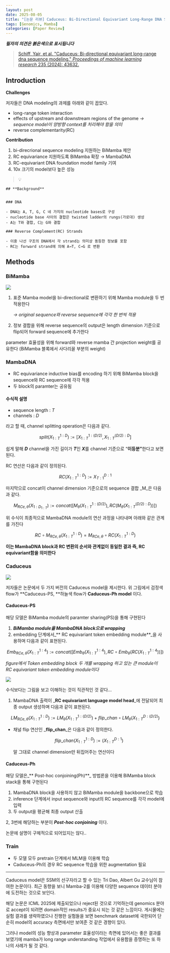 ```yaml
---
layout: post
date: 2025-08-05
title: "[논문 리뷰] Caduceus: Bi-Directional Equivariant Long-Range DNA Sequence Modeling"
tags: [Genomics, Mamba]
categories: [Paper Review]
---
```


<span class="notion-red">_**필자의 의견은 붉은색으로 표시됩니다**_</span>


> [Schiff, Yair, et al. "Caduceus: Bi-directional equivariant long-range dna sequence modeling." ](https://pmc.ncbi.nlm.nih.gov/articles/PMC12189541/)[_Proceedings of machine learning research_](https://pmc.ncbi.nlm.nih.gov/articles/PMC12189541/)[ 235 (2024): 43632.](https://pmc.ncbi.nlm.nih.gov/articles/PMC12189541/)



## Introduction


**Challenges**


저자들은 DNA modeling의 과제를 아래와 같이 꼽았다.

- long-range token interaction
- effects of upstream and downstream regions of the genome 
_→ sequence model이 양방향 context를 처리해야 함을 의미_
- reverse complementarity(RC)

**Contribution**

1. bi-direcrional sequence modeling 지원하는 BiMamba 제안
1. RC equivariance 지원하도록 BiMamba 확장 → MambaDNA
1. RC-equivariant DNA foundation model family 기여
1. 10x 크기의 model보다 높은 성능

> 💡 


	## **Background**


	### DNA

	- DNA는 A, T, G, C 네 가지의 nucleotide bases로 구성
	- nucleotide base 사이의 결합은 twisted ladder의 rungs(가로대) 생성
	- A는 T와 결합, C는 G와 결합

	### Reverse Complement(RC) Strands

	- 이중 나선 구조의 DNA에서 각 strand는 의미상 동등한 정보를 포함
	- RC는 forward strand에 의해 A→T, C→G 로 변환


## Methods



### BiMamba


![](https://prod-files-secure.s3.us-west-2.amazonaws.com/542b861c-36a8-4051-84e5-8804b6728dba/2c247d59-7815-4980-99f0-8f0d21f445a7/image.png?X-Amz-Algorithm=AWS4-HMAC-SHA256&X-Amz-Content-Sha256=UNSIGNED-PAYLOAD&X-Amz-Credential=ASIAZI2LB46655PGQT2J%2F20251011%2Fus-west-2%2Fs3%2Faws4_request&X-Amz-Date=20251011T003546Z&X-Amz-Expires=3600&X-Amz-Security-Token=IQoJb3JpZ2luX2VjEGAaCXVzLXdlc3QtMiJIMEYCIQDI%2BhLdS0Er90aTIOvzNWnFCnw3RNLh7rRcDI92B6EFvgIhAOQNMvyx%2BJYeX%2FWEi1NjapslImydndt6b4mS3dSQB%2FrhKogECPn%2F%2F%2F%2F%2F%2F%2F%2F%2F%2FwEQABoMNjM3NDIzMTgzODA1IgzJIHZdE3DLvmXDNPkq3APdAjKZCDCAVc2dUI5VHNtNFXjnbks9KvfYvKHwKjqgtJMeQu20CT8Wte9VrI5BLxpHunCx8UgOaEG%2Fv4DNiqyjEolqEHBM2KeYqq4LvYlJBQpqG3yPP0Z%2BSmowbvK3n7uVI4cypXZkWkR5YmJUtvTXx6%2FIBAm%2FFQD5oNIzPPFzySJLUbe0XqmgGWvS1ndt%2B5ui6Nn%2BS089c9hUroqhYUzkAcMojTgsT2nXpOIpv2p9sSiVYlHXqdPG3A4Fne93tbvcbeSI9k38YUG6IHedEEzpSEpEjCwsEL4dpCw2%2F0IUh%2BFoPpWyC54StnmQwfEnq555zPe0YhgTxZKlTaMkFzp0KLuQteImypy8D4byBdc6jbMYorpmV0A6rOMjuW5QSfea0cQucmV4khJVoAbH%2B6ccjiOM0rfC%2FzrA0U%2FjRKAGzq7%2BMZUhhSHjFov7kg1v2UfMviVFMrqUnSdv9Cx2bwkjqBZq255kMHhuXS2qK6elcsVWKLGGDjUvHnYrvkXJYWtMjGcY8lDVEB6vEaomCFHW1%2FXf9ocfo80ZT4PQ1BjPW%2BwqJdLYIBiJ4CakiBMUaZyCCqo6eTnRNTfq8ow6v7H1yKD5u5cHbMNtCYRbFJX65bMOrKGBiRCS3piGhDCLwabHBjqkAdYj8AnAwJWE%2FlbGiWIwXXnvSXhj6q%2Bb6bEvhuv0Cijgda8m4RsvO0vFYS%2FPLu4keurTzgrH9wRhie%2FwlRvMW7pQDBrB%2FXBY2RW5W1MQxHNoGm8Z4EKkz0V8VKzqoW9DT6TckdxkKPHBLwjCTMrfw6zBHWpGWZ1LwkXHCvollNuF%2BdBmMww9z%2F2F37%2Fu33Y95avdW%2Fc43yFi7tYUIQEQAv7OPg0V&X-Amz-Signature=43ff673a781df338d625681ee3b40011d0495150e04a6336424c6ff2cf8ea80c&X-Amz-SignedHeaders=host&x-amz-checksum-mode=ENABLED&x-id=GetObject)

1. 표준 Mamba model을 bi-directional로 변환하기 위해 Mamba module을 두 번 적용한다

	_→ original sequence와 reverse sequence에 각각 한 번씩 적용_

1. 정보 결합을 위해 reverse sequence의 output은 length dimension 기준으로 flip되어 forward sequence에 추가한다

parameter 효율성을 위해 forward와 reverse mamba 간 projection weight를 공유한다 (BiMamba 블록에서 사다리꼴 부분의 weight)



### MambaDNA

- RC equivariance inductive bias를 encoding 하기 위해 BiMamba block을 sequence와 RC sequence에 각각 적용
- 두 block의 paramter는 공유됨


#### 수식적 설명

- sequence length : _T_
- channels : _D_

라고 할 때,  channel splitting operation은 다음과 같다.


$$
split(X^{1:D}_{1:T}):=[X^{1:(D/2)}_{1:T},X^{(D/2):D}_{1:T}]
$$


<span class="notion-red">쉽게 말해 </span><span class="notion-red">_**D**_</span><span class="notion-red"> channel을 가진 길이가 </span><span class="notion-red">_**T**_</span><span class="notion-red">인 </span><span class="notion-red">_**X**_</span><span class="notion-red">를 channel 기준으로 “</span><span class="notion-red">**이등분”**</span><span class="notion-red">한다고 보면 된다.</span>


RC 연산은 다음과 같이 정의된다.


$$
RC(X^{1:D}_{1:T}):=X^{D:1}_{T:1}
$$


마지막으로 concat이 channel dimension 기준으로의 sequence 결합 _M_은 다음과 같다.


$$
M_{RCe,\theta}(X_{1:D_{1:T}}):=concat([M_{\theta}(X^{1:(D/2)}_{1:T}),RC(M_{\theta}(X^{(D/2):D}_{1:T}))])
$$


위 수식이 최종적으로 MambaDNA module의 연산 과정을 나타내며 아래와 같은 관계를 가진다


$$
RC\circ M_{RCe,\theta}(X^{1:D}_{1:T}) = M_{RCe,\theta} \circ RC(X^{1:D}_{1:T})
$$


**이는 MambaDNA block과 RC 변환의 순서와 관계없이 동일한 결과 즉, RC equivariant함을 의미한다**



### Caduceus


![](https://prod-files-secure.s3.us-west-2.amazonaws.com/542b861c-36a8-4051-84e5-8804b6728dba/f94a60d7-8145-473b-aef9-7c68d3ec604a/image.png?X-Amz-Algorithm=AWS4-HMAC-SHA256&X-Amz-Content-Sha256=UNSIGNED-PAYLOAD&X-Amz-Credential=ASIAZI2LB46655PGQT2J%2F20251011%2Fus-west-2%2Fs3%2Faws4_request&X-Amz-Date=20251011T003546Z&X-Amz-Expires=3600&X-Amz-Security-Token=IQoJb3JpZ2luX2VjEGAaCXVzLXdlc3QtMiJIMEYCIQDI%2BhLdS0Er90aTIOvzNWnFCnw3RNLh7rRcDI92B6EFvgIhAOQNMvyx%2BJYeX%2FWEi1NjapslImydndt6b4mS3dSQB%2FrhKogECPn%2F%2F%2F%2F%2F%2F%2F%2F%2F%2FwEQABoMNjM3NDIzMTgzODA1IgzJIHZdE3DLvmXDNPkq3APdAjKZCDCAVc2dUI5VHNtNFXjnbks9KvfYvKHwKjqgtJMeQu20CT8Wte9VrI5BLxpHunCx8UgOaEG%2Fv4DNiqyjEolqEHBM2KeYqq4LvYlJBQpqG3yPP0Z%2BSmowbvK3n7uVI4cypXZkWkR5YmJUtvTXx6%2FIBAm%2FFQD5oNIzPPFzySJLUbe0XqmgGWvS1ndt%2B5ui6Nn%2BS089c9hUroqhYUzkAcMojTgsT2nXpOIpv2p9sSiVYlHXqdPG3A4Fne93tbvcbeSI9k38YUG6IHedEEzpSEpEjCwsEL4dpCw2%2F0IUh%2BFoPpWyC54StnmQwfEnq555zPe0YhgTxZKlTaMkFzp0KLuQteImypy8D4byBdc6jbMYorpmV0A6rOMjuW5QSfea0cQucmV4khJVoAbH%2B6ccjiOM0rfC%2FzrA0U%2FjRKAGzq7%2BMZUhhSHjFov7kg1v2UfMviVFMrqUnSdv9Cx2bwkjqBZq255kMHhuXS2qK6elcsVWKLGGDjUvHnYrvkXJYWtMjGcY8lDVEB6vEaomCFHW1%2FXf9ocfo80ZT4PQ1BjPW%2BwqJdLYIBiJ4CakiBMUaZyCCqo6eTnRNTfq8ow6v7H1yKD5u5cHbMNtCYRbFJX65bMOrKGBiRCS3piGhDCLwabHBjqkAdYj8AnAwJWE%2FlbGiWIwXXnvSXhj6q%2Bb6bEvhuv0Cijgda8m4RsvO0vFYS%2FPLu4keurTzgrH9wRhie%2FwlRvMW7pQDBrB%2FXBY2RW5W1MQxHNoGm8Z4EKkz0V8VKzqoW9DT6TckdxkKPHBLwjCTMrfw6zBHWpGWZ1LwkXHCvollNuF%2BdBmMww9z%2F2F37%2Fu33Y95avdW%2Fc43yFi7tYUIQEQAv7OPg0V&X-Amz-Signature=af210b1782f59c1f7510d887f336fd8e68e92a96c3610ece4b52bbdbed86d96f&X-Amz-SignedHeaders=host&x-amz-checksum-mode=ENABLED&x-id=GetObject)


저자들은 논문에서 두 가지 버전의 Caduceus model을 제시한다. 위 그림에서 검정색 flow가 **Caduceus-PS, **하늘색 flow가 **Caduceus-Ph model** 이다.



#### Caduceus-PS


해당 모델은 BiMamba module의 paramter sharing(PS)을 통해 구현된다

1. _**BiMamba module을 MambaDNA block으로 wrapping**_
1. embedding 단계에서_** RC equivariant token embedding module**_을 사용하며 다음과 같이 표현된다.

$$
Emb_{RCe,\theta}(X^{1:4}_{1:T}):=concat([Emb_{\theta}(X^{1:4}_{1:T}),RC \circ Emb_{\theta}(RC(X^{1:4}_{1:T}))])
$$


_figure에서 Token embedding block 두 개를 wrapping 하고 있는 큰 module이 RC equivariant token embedding module이다_


![](https://prod-files-secure.s3.us-west-2.amazonaws.com/542b861c-36a8-4051-84e5-8804b6728dba/b175e4da-71eb-4e91-8c23-a06dabe673c9/image.png?X-Amz-Algorithm=AWS4-HMAC-SHA256&X-Amz-Content-Sha256=UNSIGNED-PAYLOAD&X-Amz-Credential=ASIAZI2LB46655PGQT2J%2F20251011%2Fus-west-2%2Fs3%2Faws4_request&X-Amz-Date=20251011T003546Z&X-Amz-Expires=3600&X-Amz-Security-Token=IQoJb3JpZ2luX2VjEGAaCXVzLXdlc3QtMiJIMEYCIQDI%2BhLdS0Er90aTIOvzNWnFCnw3RNLh7rRcDI92B6EFvgIhAOQNMvyx%2BJYeX%2FWEi1NjapslImydndt6b4mS3dSQB%2FrhKogECPn%2F%2F%2F%2F%2F%2F%2F%2F%2F%2FwEQABoMNjM3NDIzMTgzODA1IgzJIHZdE3DLvmXDNPkq3APdAjKZCDCAVc2dUI5VHNtNFXjnbks9KvfYvKHwKjqgtJMeQu20CT8Wte9VrI5BLxpHunCx8UgOaEG%2Fv4DNiqyjEolqEHBM2KeYqq4LvYlJBQpqG3yPP0Z%2BSmowbvK3n7uVI4cypXZkWkR5YmJUtvTXx6%2FIBAm%2FFQD5oNIzPPFzySJLUbe0XqmgGWvS1ndt%2B5ui6Nn%2BS089c9hUroqhYUzkAcMojTgsT2nXpOIpv2p9sSiVYlHXqdPG3A4Fne93tbvcbeSI9k38YUG6IHedEEzpSEpEjCwsEL4dpCw2%2F0IUh%2BFoPpWyC54StnmQwfEnq555zPe0YhgTxZKlTaMkFzp0KLuQteImypy8D4byBdc6jbMYorpmV0A6rOMjuW5QSfea0cQucmV4khJVoAbH%2B6ccjiOM0rfC%2FzrA0U%2FjRKAGzq7%2BMZUhhSHjFov7kg1v2UfMviVFMrqUnSdv9Cx2bwkjqBZq255kMHhuXS2qK6elcsVWKLGGDjUvHnYrvkXJYWtMjGcY8lDVEB6vEaomCFHW1%2FXf9ocfo80ZT4PQ1BjPW%2BwqJdLYIBiJ4CakiBMUaZyCCqo6eTnRNTfq8ow6v7H1yKD5u5cHbMNtCYRbFJX65bMOrKGBiRCS3piGhDCLwabHBjqkAdYj8AnAwJWE%2FlbGiWIwXXnvSXhj6q%2Bb6bEvhuv0Cijgda8m4RsvO0vFYS%2FPLu4keurTzgrH9wRhie%2FwlRvMW7pQDBrB%2FXBY2RW5W1MQxHNoGm8Z4EKkz0V8VKzqoW9DT6TckdxkKPHBLwjCTMrfw6zBHWpGWZ1LwkXHCvollNuF%2BdBmMww9z%2F2F37%2Fu33Y95avdW%2Fc43yFi7tYUIQEQAv7OPg0V&X-Amz-Signature=01b552b5e0c9b10b85cef4c747433dbcf448d5086de00149cc5cf6de1ad16cd6&X-Amz-SignedHeaders=host&x-amz-checksum-mode=ENABLED&x-id=GetObject)


<span class="notion-red">수식보다는 그림을 보고 이해하는 것이 직관적인 것 같다…</span>

1. MambaDNA 출력이 _**RC equivariant language model head**_에 전달되어 최종 output 생성하며 다음과 같이 표현된다.

$$
LM_{RCe,\theta}(X^{1:D}_{1:T}):= LM_{\theta}(X^{1:(D/2)}_{1:T})+flip\_chan\circ LM_{\theta}(X^{D:(D/2)}_{1:T})
$$

- 채널 flip 연산인 _**flip\_chan**_은 다음과 같이 정의한다.

	$$
	flip\_chan(X^{1:D}_{1:T}):=(X^{D:1}_{1:T})
	$$


	말 그대로 channel dimension만 뒤집어주는 연산이다



#### Caduceus-Ph


해당 모델은_** Post-hoc conjoining(Ph)**_ 방법론을 이용해 BiMamba block stack을 통해 구현된다

1. MambaDNA block을 사용하지 않고 BiMamba module을 backbone으로 학습
1. inference 단계에서 input sequence와 input의 RC sequence를 각각 model에 입력
1. 두 output을 평균해 최종 output 산출

2, 3번에 해당하는 부분이 _**Post-hoc conjoining**_ 이다.


<span class="notion-red">논문에 설명이 구체적으로 되어있지는 않다..</span>



### Train

- 두 모델 모두 pretrain 단계에서 MLM을 이용해 학습
- Caduceus-Ph의 경우 RC sequence 학습을 위한 augmentation 필요

---


<span class="notion-red">Caduceus model은 SSM의 선구자라고 할 수 있는 Tri Dao, Albert Gu 교수님이 참여한 논문이다. 최근 동향을 보니 Mamba-2를 이용해 다양한 sequence 데이터 분야에 도전하는 것으로 보인다.</span>


<span class="notion-red">해당 논문은 ICML 2025에 제출되었으나 reject된 것으로 기억하는데 genomics 분야로 accept이 되려면 domain적인 results가 중요시 되는 것 같은 느낌이다. 게시물에는 실험 결과를 생략하였으나 진행한 실험들을 보면 benchmark dataset에 국한되어 단순히 model의 accuracy 측면에서만 보여준 것 같은 경향이 있다.</span>


<span class="notion-red">그러나 model의 성능 향상과 parameter 효율성이라는 측면에 있어서는 좋은 결과를 보였기에 mamba가 long range understanding 작업에서 유용함을 증명하는 또 하나의 사례가 될 것 같다.</span>

